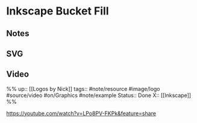 # Inkscape Bucket Fill

## Notes


## SVG


## Video


%%
up:: [[Logos by Nick]]
tags:: #note/resource #image/logo #source/video  #on/Graphics #note/example 
Status:: Done
X:: [[Inkscape]]
%%

https://youtube.com/watch?v=LPo8PV-FKPk&feature=share